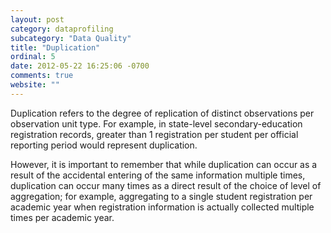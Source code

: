 ```yaml
---
layout: post
category: dataprofiling
subcategory: "Data Quality"
title: "Duplication"
ordinal: 5
date: 2012-05-22 16:25:06 -0700
comments: true
website: ""
---
```

Duplication refers to the degree of replication of distinct observations per observation unit type. For example, in state-level secondary-education registration records, greater than 1 registration per student per official reporting period would represent duplication.

However, it is important to remember that while duplication can occur as a result of the accidental entering of the same information multiple times, duplication can occur many times as a direct result of the choice of level of aggregation; for example, aggregating to a single student registration per academic year when registration information is actually collected multiple times per academic year.
